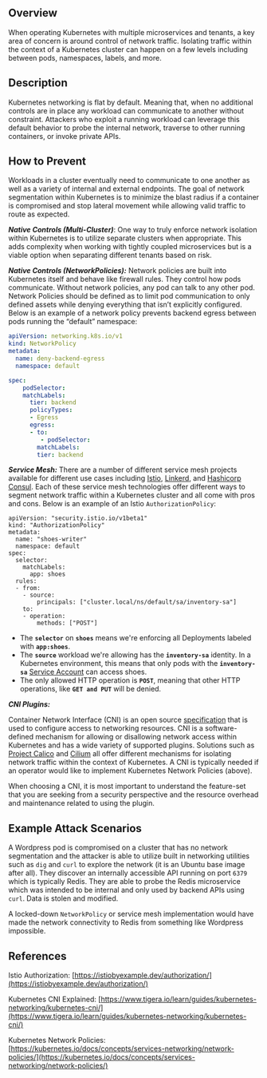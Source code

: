 ## Overview
When operating Kubernetes with multiple microservices and tenants, a key area of concern is around control of network traffic. Isolating traffic within the context of a Kubernetes cluster can happen on a few levels including between pods, namespaces, labels, and more. 

 
## Description

Kubernetes networking is flat by default. Meaning that, when no additional controls are in place any workload can communicate to another without constraint. Attackers who exploit a running workload can leverage this default behavior to probe the internal network, traverse to other running containers, or invoke private APIs.

## How to Prevent
Workloads in a cluster eventually need to communicate to one another as well as a variety of internal and external endpoints. The goal of network segmentation within Kubernetes is to minimize the blast radius if a container is compromised and stop lateral movement while allowing valid traffic to route as expected. 

***Native Controls (Multi-Cluster)***: One way to truly enforce network isolation within Kubernetes is to utilize separate clusters when appropriate. This adds complexity when working with tightly coupled microservices but is a viable option when separating different tenants based on risk. 

***Native Controls (NetworkPolicies):*** Network policies are built into Kubernetes itself and behave like firewall rules. They control how pods communicate. Without network policies, any pod can talk to any other pod. Network Policies should be defined as to limit pod communication to only defined assets while denying everything that isn’t explicitly configured. Below is an example of a  network policy prevents backend egress between pods running the “default” namespace:

```yaml
apiVersion: networking.k8s.io/v1
kind: NetworkPolicy
metadata:
  name: deny-backend-egress
  namespace: default

spec:
    podSelector:
    matchLabels:
      tier: backend
      policyTypes:
      - Egress
      egress:
      - to:
         - podSelector:
        matchLabels:
        tier: backend
```

***Service Mesh:*** There are a number of different service mesh projects available for different use cases including [Istio](https://istio.io/), [Linkerd](https://linkerd.io/), and [Hashicorp Consul](https://www.consul.io/docs/k8s). Each of these service mesh technologies offer different ways to segment network traffic within a Kubernetes cluster and all come with pros and cons. Below is an example of an Istio `AuthorizationPolicy`:

```
apiVersion: "security.istio.io/v1beta1"
kind: "AuthorizationPolicy"
metadata:
  name: "shoes-writer"
  namespace: default
spec:
  selector:
    matchLabels:
      app: shoes
  rules:
  - from:
    - source:
        principals: ["cluster.local/ns/default/sa/inventory-sa"]
    to:
    - operation:
        methods: ["POST"]
```

- The **`selector`** on **`shoes`** means we're enforcing all Deployments labeled with **`app:shoes`**.
- The **`source`** workload we're allowing has the **`inventory-sa`** identity. In a Kubernetes environment, this means that only pods with the **`inventory-sa`** [Service Account](https://kubernetes.io/docs/tasks/configure-pod-container/configure-service-account/) can access shoes.
- The only allowed HTTP operation is **`POST`**, meaning that other HTTP operations, like **`GET and PUT`** will be denied.

***CNI Plugins:***

Container Network Interface (CNI) is an open source [specification](http://github.com/containernetworking/cni) that is used to configure access to networking resources. CNI is a software-defined mechanism for allowing or disallowing network access within Kubernetes and has a wide variety of supported plugins. Solutions such as [Project Calico](https://www.tigera.io/project-calico/) and [Cilium](https://cilium.io/) all offer different mechanisms for isolating network traffic within the context of Kubernetes. A CNI is typically needed if an operator would like to implement Kubernetes Network Policies (above). 

When choosing a CNI, it is most important to understand the feature-set that you are seeking from a security perspective and the resource overhead and maintenance related to using the plugin. 

## Example Attack Scenarios

A Wordpress pod is compromised on a cluster that has no network segmentation and the attacker is able to utilize built in networking utilities such as `dig` and `curl` to explore the network (it is an Ubuntu base image after all). They discover an internally accessible API running on port `6379` which is typically Redis. They are able to probe the Redis microservice which was intended to be internal and only used by backend APIs using `curl`. Data is stolen and modified. 

A locked-down `NetworkPolicy` or service mesh implementation would have made the network connectivity to Redis from something like Wordpress impossible. 

## References

Istio Authorization: [https://istiobyexample.dev/authorization/](https://istiobyexample.dev/authorization/)

Kubernetes CNI Explained: [https://www.tigera.io/learn/guides/kubernetes-networking/kubernetes-cni/](https://www.tigera.io/learn/guides/kubernetes-networking/kubernetes-cni/)

Kubernetes Network Policies: [https://kubernetes.io/docs/concepts/services-networking/network-policies/](https://kubernetes.io/docs/concepts/services-networking/network-policies/)
